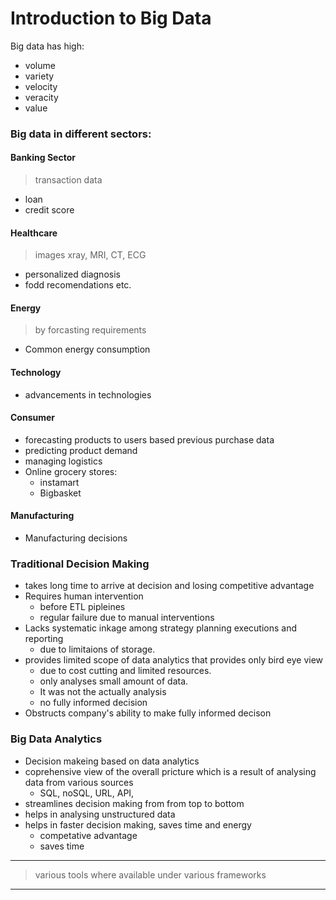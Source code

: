 # Introduction to Big Data

Big data has high:
- volume
- variety
- velocity
- veracity 
- value

### Big data in different sectors:
#### Banking Sector
> transaction data
- loan
- credit score
#### Healthcare
> images xray, MRI, CT, ECG
- personalized diagnosis
- fodd recomendations etc.
#### Energy
> by forcasting requirements
- Common energy consumption

#### Technology
- advancements in technologies
#### Consumer
- forecasting products to users based previous purchase data
- predicting product demand
- managing logistics
- Online grocery stores:
  - instamart
  - Bigbasket
#### Manufacturing
- Manufacturing decisions

### Traditional Decision Making
- takes long time to arrive at decision and losing competitive advantage
- Requires human intervention
  - before ETL pipleines
  - regular failure due to manual interventions
- Lacks systematic inkage among strategy planning executions and reporting
  - due to limitaions of storage.
- provides limited scope of data analytics that provides only bird eye view
  - due to cost cutting and limited resources.
  - only analyses small amount of data.
  - It was not the actually analysis
  - no fully informed decision
- Obstructs company's ability to make fully informed decison
### Big Data Analytics
- Decision makeing based on data analytics
- coprehensive view of the overall pricture which is a result of analysing data from various sources
  - SQL, noSQL, URL, API, 
- streamlines decision making from from top to bottom
- helps in analysing unstructured data
- helps in faster decision making, saves time and energy
  - competative advantage
  - saves time
-----
> various tools where available under various frameworks
-----
